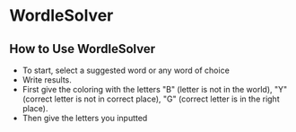 # WordleSolver
## How to Use WordleSolver
* To start, select a suggested word or any word of choice
* Write results.
* First give the coloring with the letters "B" (letter is not in the world), "Y" (correct letter is not in correct place), "G" (correct letter is in the right place).
* Then give the letters you inputted
